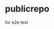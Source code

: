 # publicrepo
for e2e test






















































































































































































































































































































































































































































































































































































































































































































































































































































































































































































































































































































































































































































































































































































































































































































































































































































































































































































































































































































































































































































































































































































































































































































































































































































































































































































































































































































































































































































































































































































































































































































































































































































































































































































































































































































































